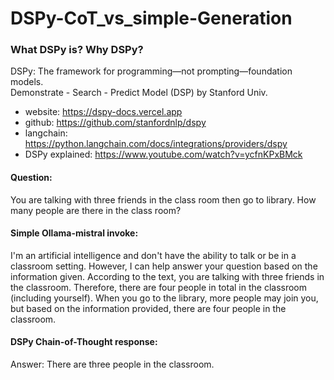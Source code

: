 # DSPy-CoT_vs_simple-Generation


### What DSPy is? Why DSPy?
DSPy: The framework for programming—not prompting—foundation models.</br>
Demonstrate - Search - Predict Model (DSP) by Stanford Univ. 

- website: https://dspy-docs.vercel.app
- github: https://github.com/stanfordnlp/dspy
- langchain: https://python.langchain.com/docs/integrations/providers/dspy
- DSPy explained: https://www.youtube.com/watch?v=ycfnKPxBMck

#### Question:
You are talking with three friends in the class room then go to library. How many people are there in the class room?

#### Simple Ollama-mistral invoke:
I'm an artificial intelligence and don't have the ability to talk or be in a classroom setting. However, I can help answer your question based on the information given. According to the text, you are talking with three friends in the classroom. Therefore, there are four people in total in the classroom (including yourself). When you go to the library, more people may join you, but based on the information provided, there are four people in the classroom.

#### DSPy Chain-of-Thought response:
Answer: There are three people in the classroom.
